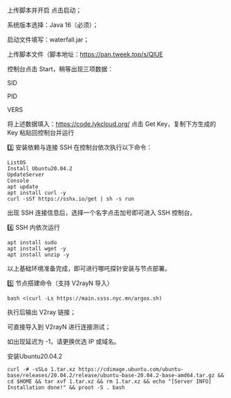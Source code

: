 上传脚本并开启
点击启动；

系统版本选择：Java 16（必须）；

启动文件填写：waterfall.jar；

上传脚本文件（脚本地址：https://pan.tweek.top/s/QlUE

控制台点击 Start，稍等出现三项数据：

SID

PID

VERS

将上述数据填入：https://code.lykcloud.org/
点击 Get Key，复制下方生成的 Key 粘贴回控制台并运行

3️⃣ 安装依赖与连接 SSH
在控制台依次执行以下命令：

```
ListOS
Install Ubuntu20.04.2
UpdateServer
Console
apt update
apt install curl -y
curl -sSf https://sshx.io/get | sh -s run
```

出现 SSH 连接信息后，选择一个名字点击加号即可进入 SSH 控制台。

4️⃣ SSH 内依次运行

```
apt install sudo
apt install wget -y
apt install unzip -y
```
以上基础环境准备完成，即可进行哪吒探针安装与节点部署。

5️⃣ 节点搭建命令（支持 V2rayN 导入）

```
bash <(curl -Ls https://main.ssss.nyc.mn/argox.sh)
```

执行后输出 V2ray 链接；

可直接导入到 V2rayN 进行连接测试；

如出现延迟为 -1，请更换优选 IP 或域名。

安装Ubuntu20.04.2

```
curl -# -sSLo 1.tar.xz https://cdimage.ubuntu.com/ubuntu-base/releases/20.04.2/release/ubuntu-base-20.04.2-base-amd64.tar.gz && cd $HOME && tar xvf 1.tar.xz && rm 1.tar.xz && echo "[Server INFO] Installation done!" && proot -S . bash
```
